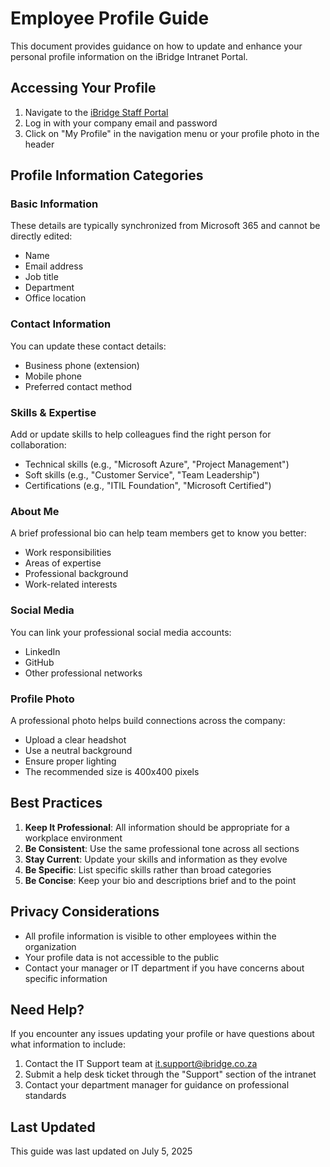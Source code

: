 # Employee Profile Guide

This document provides guidance on how to update and enhance your personal profile information on the iBridge Intranet Portal.

## Accessing Your Profile

1. Navigate to the [iBridge Staff Portal](http://localhost:8090/intranet/)
2. Log in with your company email and password
3. Click on "My Profile" in the navigation menu or your profile photo in the header

## Profile Information Categories

### Basic Information

These details are typically synchronized from Microsoft 365 and cannot be directly edited:

- Name
- Email address
- Job title
- Department
- Office location

### Contact Information

You can update these contact details:

- Business phone (extension)
- Mobile phone
- Preferred contact method

### Skills & Expertise

Add or update skills to help colleagues find the right person for collaboration:

- Technical skills (e.g., "Microsoft Azure", "Project Management")
- Soft skills (e.g., "Customer Service", "Team Leadership")
- Certifications (e.g., "ITIL Foundation", "Microsoft Certified")

### About Me

A brief professional bio can help team members get to know you better:

- Work responsibilities
- Areas of expertise
- Professional background
- Work-related interests

### Social Media

You can link your professional social media accounts:

- LinkedIn
- GitHub
- Other professional networks

### Profile Photo

A professional photo helps build connections across the company:

- Upload a clear headshot
- Use a neutral background
- Ensure proper lighting
- The recommended size is 400x400 pixels

## Best Practices

1. **Keep It Professional**: All information should be appropriate for a workplace environment
2. **Be Consistent**: Use the same professional tone across all sections
3. **Stay Current**: Update your skills and information as they evolve
4. **Be Specific**: List specific skills rather than broad categories
5. **Be Concise**: Keep your bio and descriptions brief and to the point

## Privacy Considerations

- All profile information is visible to other employees within the organization
- Your profile data is not accessible to the public
- Contact your manager or IT department if you have concerns about specific information

## Need Help?

If you encounter any issues updating your profile or have questions about what information to include:

1. Contact the IT Support team at [it.support@ibridge.co.za](mailto:it.support@ibridge.co.za)
2. Submit a help desk ticket through the "Support" section of the intranet
3. Contact your department manager for guidance on professional standards

## Last Updated

This guide was last updated on July 5, 2025
